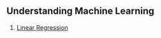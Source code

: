 ## Understanding Machine Learning

1. [Linear Regression](https://dvgodoy.github.io/UnderstandingML/linear_regression_weights.html)
